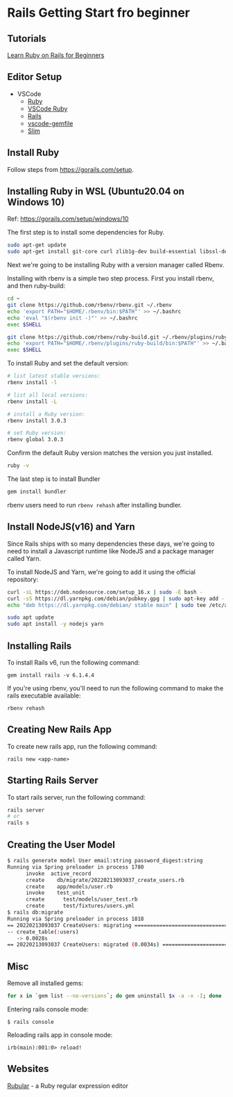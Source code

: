 # Rails Getting Start fro beginner

## Tutorials

[Learn Ruby on Rails for Beginners](https://www.ruby-lang.org/en/documentation/)

## Editor Setup

- VSCode
  - [Ruby](https://marketplace.visualstudio.com/items?itemName=rebornix.Ruby)
  - [VSCode Ruby](https://marketplace.visualstudio.com/items?itemName=wingrunr21.vscode-ruby)
  - [Rails](https://marketplace.visualstudio.com/items?itemName=bung87.rails)
  - [vscode-gemfile](https://marketplace.visualstudio.com/items?itemName=bung87.vscode-gemfile)
  - [Slim](https://marketplace.visualstudio.com/items?itemName=sianglim.slim)

## Install Ruby

Follow steps from https://gorails.com/setup.

## Installing Ruby in WSL (Ubuntu20.04 on Windows 10)

Ref: https://gorails.com/setup/windows/10

The first step is to install some dependencies for Ruby.

```bash
sudo apt-get update
sudo apt-get install git-core curl zlib1g-dev build-essential libssl-dev libreadline-dev libyaml-dev libsqlite3-dev sqlite3 libxml2-dev libxslt1-dev libcurl4-openssl-dev software-properties-common libffi-dev
```

Next we're going to be installing Ruby with a version manager called Rbenv.

Installing with rbenv is a simple two step process. First you install rbenv, and then ruby-build:

```bash
cd ~
git clone https://github.com/rbenv/rbenv.git ~/.rbenv
echo 'export PATH="$HOME/.rbenv/bin:$PATH"' >> ~/.bashrc
echo 'eval "$(rbenv init -)"' >> ~/.bashrc
exec $SHELL

git clone https://github.com/rbenv/ruby-build.git ~/.rbenv/plugins/ruby-build
echo 'export PATH="$HOME/.rbenv/plugins/ruby-build/bin:$PATH"' >> ~/.bashrc
exec $SHELL
```

To install Ruby and set the default version:

```bash
# list latest stable versions:
rbenv install -l

# list all local versions:
rbenv install -L

# install a Ruby version:
rbenv install 3.0.3

# set Ruby version:
rbenv global 3.0.3
```

Confirm the default Ruby version matches the version you just installed.

```bash
ruby -v
```

The last step is to install Bundler

```bash
gem install bundler
```

rbenv users need to run `rbenv rehash` after installing bundler.

## Install NodeJS(v16) and Yarn

Since Rails ships with so many dependencies these days, we're going to need to install a Javascript runtime like NodeJS and a package manager called Yarn.

To install NodeJS and Yarn, we're going to add it using the official repository:

```bash
curl -sL https://deb.nodesource.com/setup_16.x | sudo -E bash -
curl -sS https://dl.yarnpkg.com/debian/pubkey.gpg | sudo apt-key add -
echo "deb https://dl.yarnpkg.com/debian/ stable main" | sudo tee /etc/apt/sources.list.d/yarn.list

sudo apt update
sudo apt install -y nodejs yarn
```

## Installing Rails

To install Rails v6, run the following command:

`gem install rails -v 6.1.4.4`

If you're using rbenv, you'll need to run the following command to make the rails executable available:

`rbenv rehash`

## Creating New Rails App

To create new rails app, run the following command:

`rails new <app-name>`

## Starting Rails Server

To start rails server, run the following command:

```bash
rails server
# or
rails s
```

## Creating the User Model

```bash
$ rails generate model User email:string password_digest:string
Running via Spring preloader in process 1780
      invoke  active_record
      create    db/migrate/20220213093037_create_users.rb
      create    app/models/user.rb
      invoke    test_unit
      create      test/models/user_test.rb
      create      test/fixtures/users.yml
$ rails db:migrate
Running via Spring preloader in process 1818
== 20220213093037 CreateUsers: migrating ======================================
-- create_table(:users)
   -> 0.0028s
== 20220213093037 CreateUsers: migrated (0.0034s) =============================
```

## Misc

Remove all installed gems:

```bash
for x in `gem list --no-versions`; do gem uninstall $x -a -x -I; done
```

Entering rails console mode:

`$ rails console`

Reloading rails app in console mode:

`irb(main):001:0> reload!`

## Websites

[Rubular](https://rubular.com) - a Ruby regular expression editor
